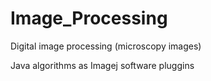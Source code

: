 # Image_Processing
Digital image processing (microscopy images)

Java algorithms as Imagej software pluggins
